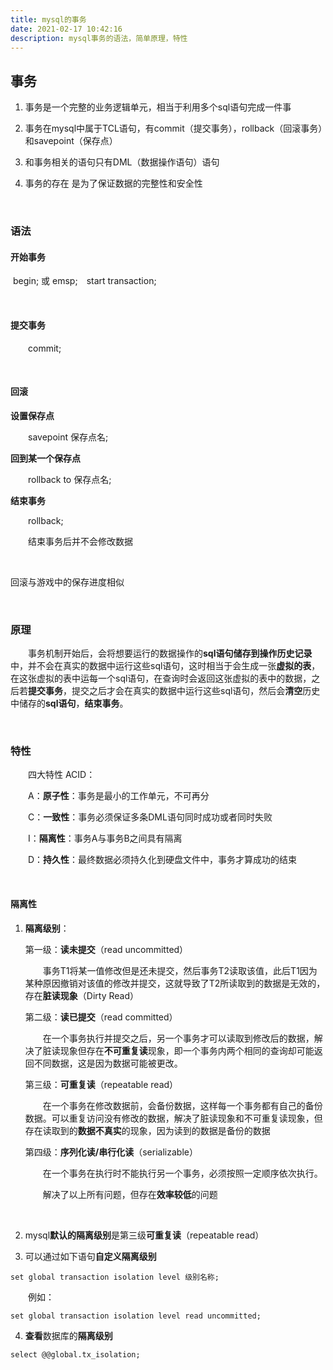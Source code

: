 ```yaml
---
title: mysql的事务
date: 2021-02-17 10:42:16
description: mysql事务的语法，简单原理，特性
---
```




## 事务

1. 事务是一个完整的业务逻辑单元，相当于利用多个sql语句完成一件事

2. 事务在mysql中属于TCL语句，有commit（提交事务），rollback（回滚事务）和savepoint（保存点）

3. 和事务相关的语句只有DML（数据操作语句）语句

4. 事务的存在 是为了保证数据的完整性和安全性

&emsp;&emsp;

### 语法

#### 开始事务

​		begin; 或 emsp;&emsp;start transaction;

&emsp;&emsp;

#### 提交事务

&emsp;&emsp;commit;

&emsp;&emsp;

#### 回滚

**设置保存点**

&emsp;&emsp;savepoint 保存点名; 

**回到某一个保存点**

&emsp;&emsp;rollback to 保存点名;

**结束事务**

&emsp;&emsp;rollback;

&emsp;&emsp;结束事务后并不会修改数据

&emsp;&emsp;

回滚与游戏中的保存进度相似

&emsp;&emsp;

### 原理

&emsp;&emsp;事务机制开始后，会将想要运行的数据操作的**sql语句储存到操作历史记录**中，并不会在真实的数据中运行这些sql语句，这时相当于会生成一张**虚拟的表**，在这张虚拟的表中运每一个sql语句，在查询时会返回这张虚拟的表中的数据，之后若**提交事务**，提交之后才会在真实的数据中运行这些sql语句，然后会**清空**历史中储存的**sql语句**，**结束事务**。

&emsp;&emsp;

### 特性

&emsp;&emsp;四大特性 ACID：

&emsp;&emsp;A：**原子性**：事务是最小的工作单元，不可再分

&emsp;&emsp;C：**一致性**：事务必须保证多条DML语句同时成功或者同时失败

&emsp;&emsp;I：**隔离性**：事务A与事务B之间具有隔离

&emsp;&emsp;D：**持久性**：最终数据必须持久化到硬盘文件中，事务才算成功的结束

&emsp;&emsp;

#### 隔离性

1. **隔离级别**：

   第一级：**读未提交**（read uncommitted）

   &emsp;&emsp;事务T1将某一值修改但是还未提交，然后事务T2读取该值，此后T1因为某种原因撤销对该值的修改并提交，这就导致了T2所读取到的数据是无效的，存在**脏读现象**（Dirty Read）

   第二级：**读已提交**（read committed）

   &emsp;&emsp;在一个事务执行并提交之后，另一个事务才可以读取到修改后的数据，解决了脏读现象但存在**不可重复读**现象，即一个事务内两个相同的查询却可能返回不同数据，这是因为数据可能被更改。

   第三级：**可重复读**（repeatable read）

   &emsp;&emsp;在一个事务在修改数据前，会备份数据，这样每一个事务都有自己的备份数据。可以重复访问没有修改的数据，解决了脏读现象和不可重复读现象，但存在读取到的**数据不真实**的现象，因为读到的数据是备份的数据

   第四级：**序列化读/串行化读**（serializable）

   &emsp;&emsp;在一个事务在执行时不能执行另一个事务，必须按照一定顺序依次执行。

   &emsp;&emsp;解决了以上所有问题，但存在**效率较低**的问题

&emsp;&emsp;

2. mysql**默认的隔离级别**是第三级**可重复读**（repeatable read）

3. 可以通过如下语句**自定义隔离级别**

```mysql
set global transaction isolation level 级别名称;
```

&emsp;&emsp;例如：

```mysql
set global transaction isolation level read uncommitted;
```

4. **查看**数据库的**隔离级别**

```mysql
select @@global.tx_isolation;
```

